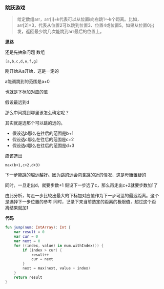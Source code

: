 ### 跳跃游戏
> 给定数组arr，arr[i]=k代表可以从位置i向右跳1～k个距离。比如，arr[2]=3，代表从位置2可以跳到位置3、位置4或位置5。如果从位置0出发，返回最少跳几次能跳到arr最后的位置上。


**思路**

还是先抽象问题
数组

`
[a,b,c,d,e,f,g]
`

刚开始从a开始，这是一定的

a能调跳到的范围是a+0

也就是下标加对应的值

假设最远到d

那么中间跳到哪里该怎么确定呢？

其实就是选那个可以跳的远的。
- 假设选b那么在往后的范围是b+1
- 假设选c那么在往后的范围是c+2
- 假设选d那么在往后的范围是d+3

应该选出

`
max(b+1,c+2,d+3)
`

下一步能跳的越远越好。因为跳的远会包含跳的近的情况，这是毋庸置疑的

同时，一旦走出d，就要步数+1
假设下一步选了c，那么再走出c+2就要步数加1了

由此分析，每走一步比较出最大的下标加对应值作为下一步可达的最远距离。这个是选择下一步位置的参考
同时，记录下来当前选定的距离的极限值，超过这个距离结果就加1


**代码**

```kotlin
fun jump(num: IntArray): Int {
    var result = 0
    var cur = 0
    var next = 0
    for ((index, value) in num.withIndex()) {
        if (index > cur) {
            result++
            cur = next
        }
        next = max(next, value + index)
    }
    return result
}
```